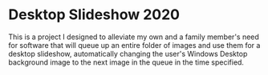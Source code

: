 # Desktop Slideshow 2020

This is a project I designed to alleviate my own and a family member's need for software that will queue up an entire folder of images and use them for a desktop slideshow, automatically changing the user's Windows Desktop background image to the next image in the queue in the time specified.
